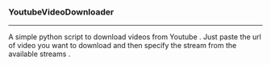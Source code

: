 <h3> YoutubeVideoDownloader</h3>
<hr>
A simple python script to download videos from Youtube . Just paste the url of video you want to download and then specify the stream from the available streams . 
